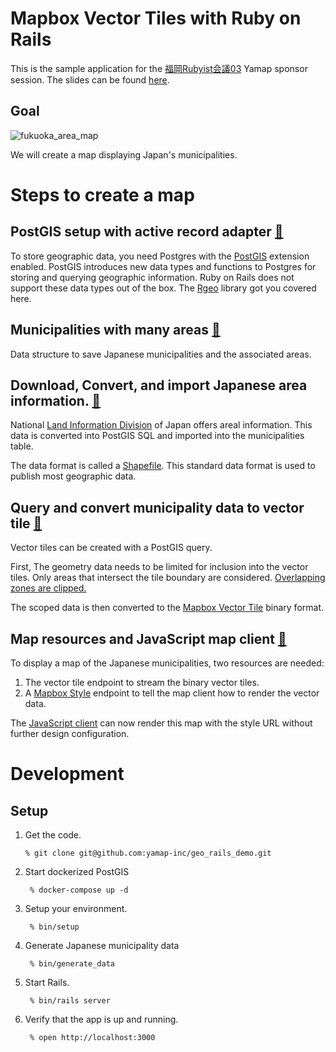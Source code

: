 # Mapbox Vector Tiles with Ruby on Rails

This is the sample application for the [福岡Rubyist会議03](https://regional.rubykaigi.org/fukuoka03) Yamap sponsor session. The slides can be found [here](https://docs.google.com/presentation/d/e/2PACX-1vTdCnKBF-8b8Cjc-I6KD1WntvGlwMr5HqVy2BJNdolXHnIDKeN9KkuLAvqzhI1EadSMJhEtEhaZ4ne-/pub?start=false&loop=false&delayms=3000).

## Goal

![fukuoka_area_map](https://user-images.githubusercontent.com/10478179/219823416-0c7dc34f-ccff-447f-99e0-3169055d77fd.png)

We will create a map displaying Japan's municipalities.

# Steps to create a map

## PostGIS setup with active record adapter [:link:](https://github.com/yamap-inc/geo_rails_demo/commit/40224346e15dcc524c5d88b6a52b23d383faa823)

To store geographic data, you need Postgres with the [PostGIS](https://postgis.net/) extension enabled. PostGIS introduces new data types and functions to Postgres for storing and querying geographic information. Ruby on Rails does not support these data types out of the box. The [Rgeo](https://github.com/rgeo) library got you covered here.

## Municipalities with many areas [:link:](https://github.com/yamap-inc/geo_rails_demo/commit/3e40b1ca6a2f2ed4e1bf2f4f0d9b6d64a349adb5)

Data structure to save Japanese municipalities and the associated areas.

## Download, Convert, and import Japanese area information. [:link:](https://github.com/yamap-inc/geo_rails_demo/commit/456c5b69258339933b9ab366c1844320d2d99294)

National [Land Information Division](https://nlftp.mlit.go.jp/ksj/gml/datalist/KsjTmplt-N03-v2_3.html) of Japan offers areal information. This data is converted into PostGIS SQL and imported into the municipalities table.

The data format is called a [Shapefile](https://en.wikipedia.org/wiki/Shapefile). This standard data format is used to publish most geographic data.

## Query and convert municipality data to vector tile [:link:](https://github.com/yamap-inc/geo_rails_demo/commit/4efa05df052dc705ac9ee58627364441505ec0af)

Vector tiles can be created with a PostGIS query.

First, The geometry data needs to be limited for inclusion into the vector tiles. Only areas that intersect the tile boundary are considered. [Overlapping zones are clipped.](https://postgis.net/docs/ST_AsMVTGeom.html)

The scoped data is then converted to the [Mapbox Vector Tile](https://postgis.net/docs/ST_AsMVT.html) binary format.

## Map resources and JavaScript map client [:link:](https://github.com/yamap-inc/geo_rails_demo/commit/f481ac1e0fe68789420ffff8022f0213a20b8397)

To display a map of the Japanese municipalities, two resources are needed:

1. The vector tile endpoint to stream the binary vector tiles.
2. A [Mapbox Style](https://docs.mapbox.com/mapbox-gl-js/style-spec/) endpoint to tell the map client how to render the vector data.

The [JavaScript client](https://github.com/openlayers/ol-mapbox-style) can now render this map with the style URL without further design configuration.

# Development

## Setup

1.  Get the code.

        % git clone git@github.com:yamap-inc/geo_rails_demo.git

2. Start dockerized PostGIS

        % docker-compose up -d

3. Setup your environment.

        % bin/setup

4. Generate Japanese municipality data

        % bin/generate_data

5. Start Rails.

        % bin/rails server

6. Verify that the app is up and running.

        % open http://localhost:3000

